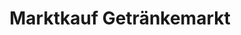 ---
title: "Marktkauf Getränkemarkt"
url: /bielefeld/marktkauf-getraenkemarkt-donauschwabenstrasse/
shop: Getränke
---